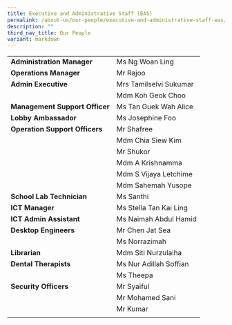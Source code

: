 ```yaml
---
title: Executive and Administrative Staff (EAS)
permalink: /about-us/our-people/executive-and-administrative-staff-eas/
description: ""
third_nav_title: Our People
variant: markdown
---
```

| | |
|---|---|
| **Administration Manager** | Ms Ng Woan Ling |  
| **Operations Manager** | Mr Rajoo |
| **Admin Executive** | Mrs Tamilselvi Sukumar |  
|  | Mdm Koh Geok Choo |    
| **Management Support Officer** | Ms Tan Guek Wah Alice |  
| **Lobby Ambassador** | Ms Josephine Foo |  
| **Operation Support Officers** | Mr Shafree |  
|  | Mdm Chia Siew Kim |  
|  | Mr Shukor |  
|  | Mdm A Krishnamma |  
|  | Mdm S Vijaya Letchime |  
|  | Mdm Sahemah Yusope |  
| **School Lab Technician** | Ms Santhi |  
| **ICT Manager** | Ms Stella Tan Kai Ling |
| **ICT Admin Assistant** | Ms Naimah Abdul Hamid |
| **Desktop Engineers** | Mr Chen Jat Sea |
|  | Ms Norrazimah |
| **Librarian** | Mdm Siti Nurzulaiha |  
| **Dental Therapists** | Ms Nur Adillah Soffian   |  
|  | Ms Theepa |
| **Security Officers** | Mr Syaiful |  
|  | Mr Mohamed Sani |  
|  | Mr Kumar |
|  |  |